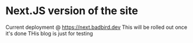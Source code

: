 # Next.JS version of the site
Current deployment @ https://next.badbird.dev
This will be rolled out once it's done
THis blog is just for testing
